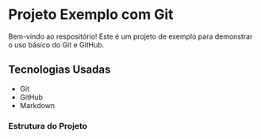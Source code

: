 # Projeto Exemplo com Git
Bem-vindo ao respositório! Este é  um projeto de exemplo para demonstrar o uso básico do Git e GitHub.

## Tecnologias Usadas

- Git
- GitHub
- Markdown

### Estrutura do Projeto
